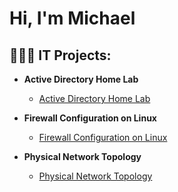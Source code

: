 <h1>Hi, I'm Michael <br/>
  
<h2>👨🏾‍💻 IT Projects:</h2>

- <b>Active Directory Home Lab </b>
  - [Active Directory Home Lab](https://github.com/michaelforsythe1/Active-Directory-Lab)
    
- <b>Firewall Configuration on Linux</b>
  - [Firewall Configuration on Linux](https://github.com/michaelforsythe1/Firewall-configuration-on-Linux)
    
- <b>Physical Network Topology</b>
  - [Physical Network Topology](https://github.com/michaelforsythe1/Physical-Network-Topology)
